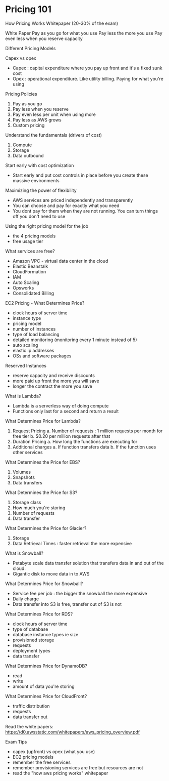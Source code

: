 # Pricing 101

How Pricing Works Whitepaper (20-30% of the exam)

White Paper
Pay as you go for what you use
Pay less the more you use
Pay even less when you reserve capacity

Different Pricing Models

Capex vs opex
- Capex : capital expenditure where you pay up front and it's a fixed sunk cost
- Opex : operational expenditure. Like utility billing. Paying for what you're using

Pricing Policies
1. Pay as you go
2. Pay less when you reserve
3. Pay even less per unit when using more
4. Pay less as AWS grows
5. Custom pricing

Understand the fundamentals (drivers of cost)
1. Compute
2. Storage
3. Data outbound

Start early with cost optimization
- Start early and put cost controls in place before you create these massive environments

Maximizing the power of flexibility
- AWS services are priced independently and transparently
- You can choose and pay for exactly what you need
- You dont pay for them when they are not running. You can turn things off you don't need to use

Using the right pricing model for the job
- the 4 pricing models
- free usage tier

What services are free?
- Amazon VPC - virtual data center in the cloud
- Elastic Beanstalk
- CloudFormation
- IAM
- Auto Scaling
- Opsworks
- Consolidated Billing

EC2 Pricing - What Determines Price?
- clock hours of server time
- instance type
- pricing model
- number of instances
- type of load balancing
- detailed monitoring (monitoring every 1 minute instead of 5)
- auto scaling
- elastic ip addresses
- OSs and software packages

Reserved Instances
- reserve capacity and receive discounts
- more paid up front the more you will save
- longer the contract the more you save

What is Lambda?
- Lambda is a serverless way of doing compute
- Functions only last for a second and return a result

What Determines Price for Lambda?
1. Request Pricing
	a. Number of requests : 1 million requests per month for free tier
	b. $0.20 per million requests after that
2. Duration Pricing
	a. How long the functions are executing for
3. Additional charges
	a. If function transfers data
	b. If the function uses other services

What Determines the Price for EBS?
1. Volumes
2. Snapshots
3. Data transfers

What Determines the Price for S3?
1. Storage class
2. How much you're storing
3. Number of requests
4. Data transfer

What Determines the Price for Glacier?
1. Storage
2. Data Retrieval Times : faster retrieval the more expensive

What is Snowball?
- Petabyte scale data transfer solution that transfers data in and out of the cloud.
- Gigantic disk to move data in to AWS

What Determines Price for Snowball?
- Service fee per job : the bigger the snowball the more expensive
- Daily charge
- Data transfer into S3 is free, transfer out of S3 is not

What Determines Price for RDS?
- clock hours of server time
- type of database
- database instance types ie size
- provisioned storage
- requests
- deployment types
- data transfer

What Determines Price for DynamoDB?
- read
- write
- amount of data you're storing

What Determines Price for CloudFront?
- traffic distribution
- requests
- data transfer out

Read the white papers:
https://d0.awsstatic.com/whitepapers/aws_pricing_overview.pdf

Exam Tips
- capex (upfront)  vs opex (what you use)
- EC2 pricing models
- remember the free services
- remember provisioning services are free but resources are not
- read the "how aws pricing works" whitepaper
